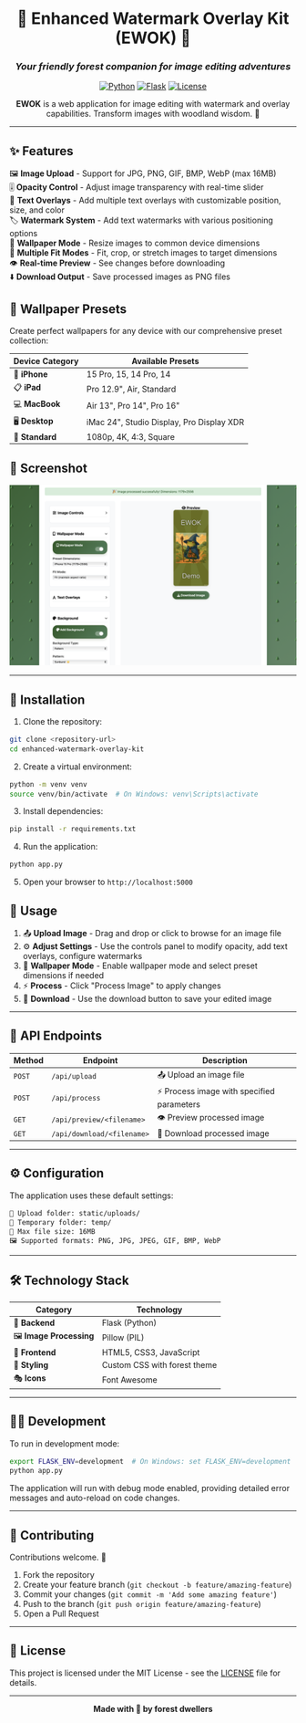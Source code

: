 <div align="center">

# 🌲 Enhanced Watermark Overlay Kit (EWOK) 🌲
### *Your friendly forest companion for image editing adventures*

[![Python](https://img.shields.io/badge/Python-3.8+-blue.svg)](https://python.org)
[![Flask](https://img.shields.io/badge/Flask-2.0+-green.svg)](https://flask.palletsprojects.com/)
[![License](https://img.shields.io/badge/License-MIT-brightgreen.svg)](LICENSE)

**EWOK** is a web application for image editing with watermark and overlay capabilities. Transform images with woodland wisdom. 🐻

</div>

---

## ✨ Features

🖼️ **Image Upload** - Support for JPG, PNG, GIF, BMP, WebP (max 16MB)  
🎚️ **Opacity Control** - Adjust image transparency with real-time slider  
📝 **Text Overlays** - Add multiple text overlays with customizable position, size, and color  
🏷️ **Watermark System** - Add text watermarks with various positioning options  
📱 **Wallpaper Mode** - Resize images to common device dimensions  
🎯 **Multiple Fit Modes** - Fit, crop, or stretch images to target dimensions  
👁️ **Real-time Preview** - See changes before downloading  
⬇️ **Download Output** - Save processed images as PNG files

## 📱 Wallpaper Presets

Create perfect wallpapers for any device with our comprehensive preset collection:

| Device Category | Available Presets |
|---|---|
| 📱 **iPhone** | 15 Pro, 15, 14 Pro, 14 |
| 📋 **iPad** | Pro 12.9", Air, Standard |
| 💻 **MacBook** | Air 13", Pro 14", Pro 16" |
| 🖥️ **Desktop** | iMac 24", Studio Display, Pro Display XDR |
| 📐 **Standard** | 1080p, 4K, 4:3, Square |


## 📸 Screenshot

![EWOK Interface](static/screenshot.png)

---

## 🚀 Installation

1. Clone the repository:
```bash
git clone <repository-url>
cd enhanced-watermark-overlay-kit
```

2. Create a virtual environment:
```bash
python -m venv venv
source venv/bin/activate  # On Windows: venv\Scripts\activate
```

3. Install dependencies:
```bash
pip install -r requirements.txt
```

4. Run the application:
```bash
python app.py
```

5. Open your browser to `http://localhost:5000`

## 🎯 Usage

1. 📤 **Upload Image** - Drag and drop or click to browse for an image file
2. ⚙️ **Adjust Settings** - Use the controls panel to modify opacity, add text overlays, configure watermarks
3. 📱 **Wallpaper Mode** - Enable wallpaper mode and select preset dimensions if needed
4. ⚡ **Process** - Click "Process Image" to apply changes
5. 💾 **Download** - Use the download button to save your edited image

---

## 🔗 API Endpoints

| Method | Endpoint | Description |
|---|---|---|
| `POST` | `/api/upload` | 📤 Upload an image file |
| `POST` | `/api/process` | ⚡ Process image with specified parameters |
| `GET` | `/api/preview/<filename>` | 👁️ Preview processed image |
| `GET` | `/api/download/<filename>` | 💾 Download processed image |

---

## ⚙️ Configuration

The application uses these default settings:

```
📁 Upload folder: static/uploads/
📁 Temporary folder: temp/
📏 Max file size: 16MB
🖼️ Supported formats: PNG, JPG, JPEG, GIF, BMP, WebP
```

---

## 🛠️ Technology Stack

| Category | Technology |
|---|---|
| 🐍 **Backend** | Flask (Python) |
| 🖼️ **Image Processing** | Pillow (PIL) |
| 🎨 **Frontend** | HTML5, CSS3, JavaScript |
| 💅 **Styling** | Custom CSS with forest theme |
| 🎭 **Icons** | Font Awesome |

---

## 🧑‍💻 Development

To run in development mode:

```bash
export FLASK_ENV=development  # On Windows: set FLASK_ENV=development
python app.py
```

The application will run with debug mode enabled, providing detailed error messages and auto-reload on code changes.

---

## 🤝 Contributing

Contributions welcome. 🌲

1. Fork the repository
2. Create your feature branch (`git checkout -b feature/amazing-feature`)
3. Commit your changes (`git commit -m 'Add some amazing feature'`)
4. Push to the branch (`git push origin feature/amazing-feature`)
5. Open a Pull Request

---

## 📄 License

This project is licensed under the MIT License - see the [LICENSE](LICENSE) file for details.

---

<div align="center">

**Made with 🌲 by forest dwellers**

</div>